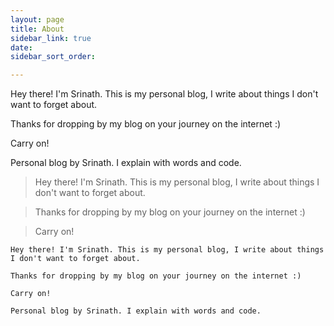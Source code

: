 ```yaml
---
layout: page
title: About
sidebar_link: true
date: 
sidebar_sort_order: 

---
```

<p class="message"> 

Hey there! I'm Srinath. This is my personal blog, I write about things I don't want to forget about.

Thanks for dropping by my blog on your journey on the internet :) 

Carry on!

Personal blog by Srinath. I explain with words and code. 

</p>


> Hey there! I'm Srinath. This is my personal blog, I write about things I don't want to forget about.

> Thanks for dropping by my blog on your journey on the internet :) 

> Carry on!


>
>
>


```
Hey there! I'm Srinath. This is my personal blog, I write about things I don't want to forget about.

Thanks for dropping by my blog on your journey on the internet :) 

Carry on!

Personal blog by Srinath. I explain with words and code. 
```